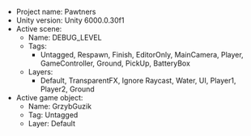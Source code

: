 <!-- UNITY CODE ASSIST INSTRUCTIONS START -->
- Project name: Pawtners
- Unity version: Unity 6000.0.30f1
- Active scene:
  - Name: DEBUG_LEVEL
  - Tags:
    - Untagged, Respawn, Finish, EditorOnly, MainCamera, Player, GameController, Ground, PickUp, BatteryBox
  - Layers:
    - Default, TransparentFX, Ignore Raycast, Water, UI, Player1, Player2, Ground
- Active game object:
  - Name: GrzybGuzik
  - Tag: Untagged
  - Layer: Default
<!-- UNITY CODE ASSIST INSTRUCTIONS END -->